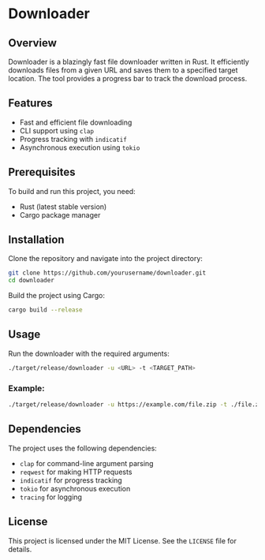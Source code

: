 # Downloader

## Overview
Downloader is a blazingly fast file downloader written in Rust. It efficiently downloads files from a given URL and saves them to a specified target location. The tool provides a progress bar to track the download process.

## Features
- Fast and efficient file downloading
- CLI support using `clap`
- Progress tracking with `indicatif`
- Asynchronous execution using `tokio`

## Prerequisites
To build and run this project, you need:
- Rust (latest stable version)
- Cargo package manager

## Installation
Clone the repository and navigate into the project directory:
```sh
git clone https://github.com/yourusername/downloader.git
cd downloader
```
Build the project using Cargo:
```sh
cargo build --release
```

## Usage
Run the downloader with the required arguments:
```sh
./target/release/downloader -u <URL> -t <TARGET_PATH>
```
### Example:
```sh
./target/release/downloader -u https://example.com/file.zip -t ./file.zip
```

## Dependencies
The project uses the following dependencies:
- `clap` for command-line argument parsing
- `reqwest` for making HTTP requests
- `indicatif` for progress tracking
- `tokio` for asynchronous execution
- `tracing` for logging

## License
This project is licensed under the MIT License. See the `LICENSE` file for details.
